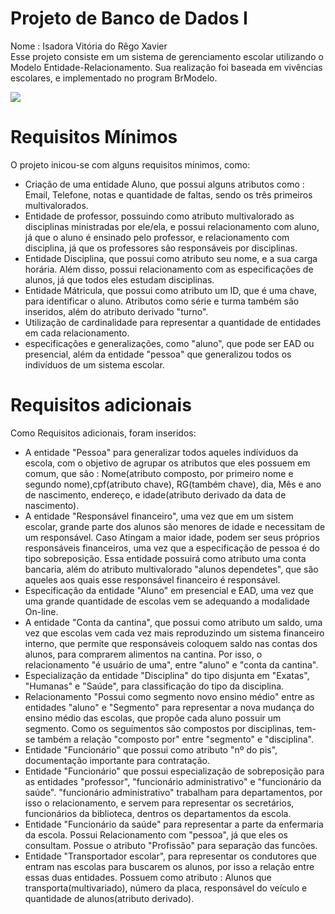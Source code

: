 # Projeto de Banco de Dados I
Nome : Isadora Vitória do Rêgo Xavier <br/> 
Esse projeto consiste em um sistema de gerenciamento escolar utilizando o Modelo Entidade-Relacionamento. Sua realização foi baseada em vivências escolares, e implementado no program BrModelo. 

<img src="https://github.com/isadoravrx/banco_de_dados_1/blob/main/img_proj1.png">

# Requisitos Mínimos
O projeto inicou-se com alguns requisitos mínimos, como:

- Criação de uma entidade Aluno, que possui alguns atributos como : Email, Telefone, notas e quantidade de faltas, sendo os três primeiros multivalorados.
- Entidade de professor, possuindo como atributo multivalorado as disciplinas ministradas por ele/ela, e possui relacionamento com aluno, já que o aluno é ensinado pelo professor, e relacionamento com disciplina, já que os professores são responsáveis por disciplinas.
- Entidade Disciplina, que possui como atributo seu nome, e a sua carga horária. Além disso, possui relacionamento com as especificações de alunos, já que todos eles estudam disciplinas.
- Entidade Mátricula, que possui como atributo um ID, que é uma chave, para identificar o aluno. Atributos como série e turma também são inseridos, além do atributo derivado "turno".
- Utilização de cardinalidade para representar a quantidade de entidades em cada relacionamento.
- especificações e generalizações, como "aluno", que pode ser EAD ou presencial, além da entidade "pessoa" que generalizou todos os indivíduos de um sistema escolar.

# Requisitos adicionais
Como Requisitos adicionais, foram inseridos: 

- A entidade "Pessoa" para generalizar todos aqueles indíviduos da escola, com o objetivo de agrupar os atributos que eles possuem em comum, que são : Nome(atributo composto, por primeiro nome e segundo nome),cpf(atributo chave), RG(também chave), dia, Mês e ano de nascimento, endereço, e idade(atributo derivado da data de nascimento).
- A entidade "Responsável financeiro", uma vez que em um sistem escolar, grande parte dos alunos são menores de idade e necessitam de um responsável. Caso Atingam a maior idade, podem ser seus próprios responsáveis financeiros, uma vez que a especificação de pessoa é do tipo sobreposição. Essa entidade possuirá como atributo uma conta bancaria, além do atributo multivalorado "alunos dependetes", que são aqueles aos quais esse responsável financeiro é responsável. 
- Especificação da entidade "Aluno" em presencial e EAD, uma vez que uma grande quantidade de escolas vem se adequando a modalidade On-line.
- A entidade "Conta da cantina", que possui como atributo um saldo, uma vez que escolas vem cada vez mais reproduzindo um sistema financeiro interno, que permite que responsáveis coloquem saldo nas contas dos alunos, para comprarem alimentos na cantina. Por isso, o relacionamento "é usuário de uma", entre "aluno" e "conta da cantina".
- Especialização da entidade "Disciplina" do tipo disjunta em "Exatas", "Humanas" e "Saúde", para classificação do tipo da disciplina.
- Relacionamento "Possui como segmento novo ensino médio" entre as entidades "aluno" e "Segmento" para representar a nova mudança do ensino médio das escolas, que propõe cada aluno possuir um segmento. Como os seguimentos são compostos por disciplinas, tem-se também a relação "composto por" entre "segmento" e "disciplina".
- Entidade "Funcionário" que possui como atributo "nº do pis", documentação importante para contratação.
- Entidade "Funcionário" que possui especialização de sobreposição para as entidades "professor", "funcionário administrativo" e "funcionário da saúde". "funcionário administrativo" trabalham para departamentos, por isso o relacionamento, e servem para representar os secretários, funcionários da biblioteca, dentros os departamentos da escola.
- Entidade "Funcionário da saúde" para representar a parte da enfermaria da escola. Possui Relacionamento com "pessoa", já que eles os consultam. Possue o atributo "Profissão" para separação das funcões.
- Entidade "Transportador escolar", para representar os condutores que entram nas escolas para buscarem os alunos, por isso a relação entre essas duas entidades. Possuem como atributo : Alunos que transporta(multivariado), número da placa, responsável do veículo e quantidade de alunos(atributo derivado).

